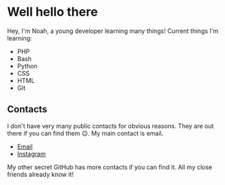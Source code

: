 # Well hello there

Hey, I'm Noah, a young developer learning many things! Current things I'm learning:

- PHP
- Bash
- Python
- CSS
- HTML
- Git

## Contacts

I don't have very many public contacts for obvious reasons. They are out there if you can find them :wink:. My main contact is email.
- [Email](mailto:noah@snowa.tech)
- [Instagram](https://instagram.com/noahsnowa)

My other secret GitHub has more contacts if you can find it. All my close friends already know it!

<!--
**NoahSnowa/NoahSnowa** is a ✨ _special_ ✨ repository because its `README.md` (this file) appears on your GitHub profile.

Here are some ideas to get you started:

- 🔭 I’m currently working on ...
- 🌱 I’m currently learning ...
- 👯 I’m looking to collaborate on ...
- 🤔 I’m looking for help with ...
- 💬 Ask me about ...
- 📫 How to reach me: ...
- 😄 Pronouns: ...
- ⚡ Fun fact: ...
-->
